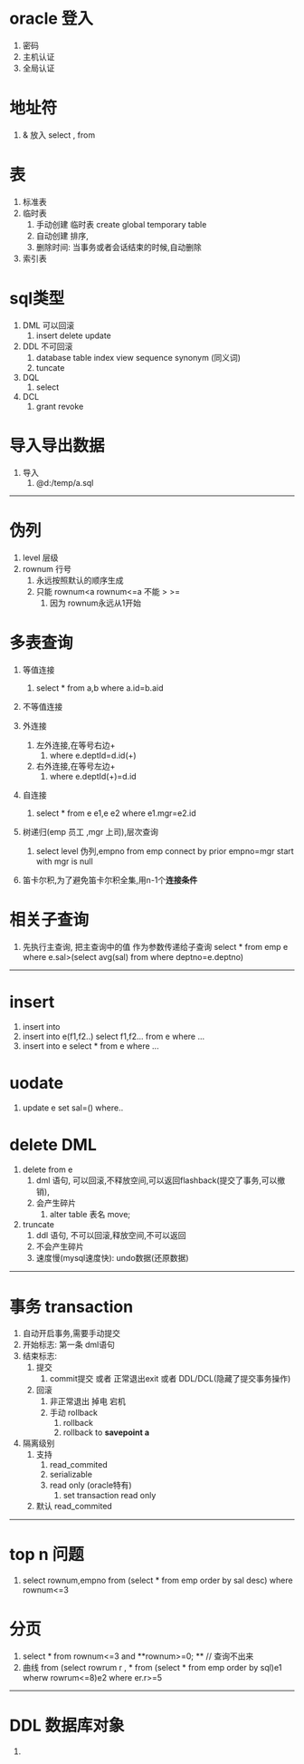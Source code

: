 # oracle 登入 #
1. 密码
2. 主机认证
3. 全局认证


# 地址符 #
1. & 放入 select , from 

# 表 #
1. 标准表
2. 临时表
	1. 手动创建 临时表  create global temporary table
	2. 自动创建 排序,
	3. 删除时间: 当事务或者会话结束的时候,自动删除
3. 索引表

# sql类型 #
1. DML 可以回滚
	1. insert  delete  update
2. DDL 不可回滚
	1. database table index  view  sequence synonym (同义词)
	2. tuncate
3. DQL
	1. select
4. DCL
	1. grant revoke


# 导入导出数据 #
1. 导入
	1. @d:/temp/a.sql

----------

# 伪列 #
1. level	层级
2. rownum	行号
	1. 永远按照默认的顺序生成
	2. 只能     rownum<a  rownum<=a  不能 > >=	
		1. 因为 rownum永远从1开始
	
# 多表查询 #
1. 等值连接
	1. select * from a,b where a.id=b.aid
2. 不等值连接
3. 外连接
	1. 左外连接,在等号右边+
		1. where e.deptId=d.id(+) 
	2. 右外连接,在等号左边+
		1. where e.deptId(+)=d.id
4. 自连接
	1. select * from e e1,e e2 where e1.mgr=e2.id
5. 树递归(emp 员工 ,mgr 上司),层次查询
	1. select level 伪列,empno   from emp connect by prior empno=mgr start with mgr is null

6. 笛卡尔积,为了避免笛卡尔积全集,用n-1个**连接条件**

# 相关子查询 #
1. 先执行主查询, 把主查询中的值 作为参数传递给子查询
		select * from emp e where e.sal>(select avg(sal) from where deptno=e.deptno)

----------

# insert #
1. insert into
2. insert into e(f1,f2..)  select f1,f2... from e where ...
3. insert into e  select * from e where ...

# uodate #
1. update e set sal=() where..

# delete  DML #
1. delete from e  
	1. dml 语句, 可以回滚,不释放空间,可以返回flashback(提交了事务,可以撤销),
	2. 会产生碎片
		1. alter table 表名 move;
2. truncate
	1. ddl 语句, 不可以回滚,释放空间,不可以返回
	2. 不会产生碎片
	3. 速度慢(mysql速度快): undo数据(还原数据)

----------

# 事务 transaction #
1. 自动开启事务,需要手动提交
2. 开始标志: 第一条 dml语句
3. 结束标志: 
	1. 提交
		1. commit提交  或者 正常退出exit  或者 DDL/DCL(隐藏了提交事务操作)
	2. 回滚
		1. 非正常退出 掉电 宕机
		2. 手动 rollback
			1. rollback
			2. rollback to **savepoint a**
4. 隔离级别
	1. 支持 
		1. read_commited
		2. serializable
		3. read only (oracle特有)
			1. set transaction read only
	2. 默认 read_commited  

----------
# top n 问题 #
1. select rownum,empno from (select * from emp order by sal desc) where rownum<=3

# 分页 #
1. select * from rownum<=3 and **rownum>=0; **  // 查询不出来
2. 曲线
	from (select rowrum r , * from 
	(select * from emp order by sql)e1  wherw rowrum<=8)e2 where er.r>=5


----------
# DDL 数据库对象 #
1. 